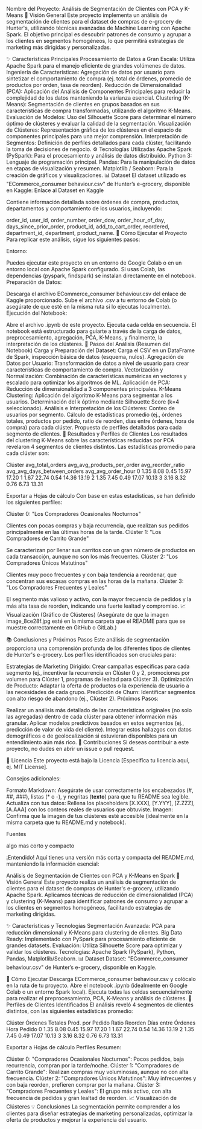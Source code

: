 Nombre del Proyecto: Análisis de Segmentación de Clientes con PCA y K-Means
🚀 Visión General
Este proyecto implementa un análisis de segmentación de clientes para el dataset de compras de e-grocery de Hunter's, utilizando técnicas avanzadas de Machine Learning con Apache Spark. El objetivo principal es descubrir patrones de consumo y agrupar a los clientes en segmentos homogéneos, lo que permitirá estrategias de marketing más dirigidas y personalizadas.

✨ Características Principales
Procesamiento de Datos a Gran Escala: Utiliza Apache Spark para el manejo eficiente de grandes volúmenes de datos.
Ingeniería de Características: Agregación de datos por usuario para sintetizar el comportamiento de compra (ej. total de órdenes, promedio de productos por orden, tasa de reorden).
Reducción de Dimensionalidad (PCA): Aplicación del Análisis de Componentes Principales para reducir la complejidad de los datos manteniendo la varianza esencial.
Clustering (K-Means): Segmentación de clientes en grupos basados en sus características de compra transformadas, utilizando el algoritmo K-Means.
Evaluación de Modelos: Uso del Silhouette Score para determinar el número óptimo de clústeres y evaluar la calidad de la segmentación.
Visualización de Clústeres: Representación gráfica de los clústeres en el espacio de componentes principales para una mejor comprensión.
Interpretación de Segmentos: Definición de perfiles detallados para cada clúster, facilitando la toma de decisiones de negocio.
⚙️ Tecnologías Utilizadas
Apache Spark (PySpark): Para el procesamiento y análisis de datos distribuido.
Python 3: Lenguaje de programación principal.
Pandas: Para la manipulación de datos en etapas de visualización y resumen.
Matplotlib / Seaborn: Para la creación de gráficos y visualizaciones.
📊 Dataset
El dataset utilizado es "ECommerce_consumer behaviour.csv" de Hunter’s e-grocery, disponible en Kaggle:
Enlace al Dataset en Kaggle

Contiene información detallada sobre órdenes de compra, productos, departamentos y comportamiento de los usuarios, incluyendo:

order_id, user_id, order_number, order_dow, order_hour_of_day, days_since_prior_order, product_id, add_to_cart_order, reordered, department_id, department, product_name.
🚀 Cómo Ejecutar el Proyecto
Para replicar este análisis, sigue los siguientes pasos:

Entorno:

Puedes ejecutar este proyecto en un entorno de Google Colab o en un entorno local con Apache Spark configurado.
Si usas Colab, las dependencias (pyspark, findspark) se instalan directamente en el notebook.
Preparación de Datos:

Descarga el archivo ECommerce_consumer behaviour.csv del enlace de Kaggle proporcionado.
Sube el archivo .csv a tu entorno de Colab (o asegúrate de que esté en la misma ruta si lo ejecutas localmente).
Ejecución del Notebook:

Abre el archivo .ipynb de este proyecto.
Ejecuta cada celda en secuencia. El notebook está estructurado para guiarte a través de la carga de datos, preprocesamiento, agregación, PCA, K-Means, y finalmente, la interpretación de los clústeres.
📝 Pasos del Análisis (Resumen del Notebook)
Carga y Preparación del Dataset: Carga el CSV en un DataFrame de Spark, inspección básica de datos (esquema, nulos).
Agregación de Datos por Usuario: Transformación de datos a nivel de usuario para crear características de comportamiento de compra.
Vectorización y Normalización: Combinación de características numéricas en vectores y escalado para optimizar los algoritmos de ML.
Aplicación de PCA: Reducción de dimensionalidad a 3 componentes principales.
K-Means Clustering: Aplicación del algoritmo K-Means para segmentar a los usuarios. Determinación del k óptimo mediante Silhouette Score (k=4 seleccionado).
Análisis e Interpretación de los Clústeres:
Conteo de usuarios por segmento.
Cálculo de estadísticas promedio (ej., órdenes totales, productos por pedido, ratio de reorden, días entre órdenes, hora de compra) para cada clúster.
Propuesta de perfiles detallados para cada segmento de clientes.
🎯 Resultados y Perfiles de Clientes
Los resultados del clustering K-Means sobre las características reducidas por PCA revelaron 4 segmentos de clientes distintos. Las estadísticas promedio para cada clúster son:

Clúster	avg_total_orders	avg_avg_products_per_order	avg_reorder_ratio	avg_avg_days_between_orders	avg_avg_order_hour
0	1.35	8.08	0.45	15.97	17.20
1	1.67	22.74	0.54	14.36	13.19
2	1.35	7.45	0.49	17.07	10.13
3	3.16	8.32	0.76	6.73	13.31

Exportar a Hojas de cálculo
Con base en estas estadísticas, se han definido los siguientes perfiles:

Clúster 0: "Los Compradores Ocasionales Nocturnos"

Clientes con pocas compras y baja recurrencia, que realizan sus pedidos principalmente en las últimas horas de la tarde.
Clúster 1: "Los Compradores de Carrito Grande"

Se caracterizan por llenar sus carritos con un gran número de productos en cada transacción, aunque no son los más frecuentes.
Clúster 2: "Los Compradores Únicos Matutinos"

Clientes muy poco frecuentes y con baja tendencia a reordenar, que concentran sus escasas compras en las horas de la mañana.
Clúster 3: "Los Compradores Frecuentes y Leales"

El segmento más valioso y activo, con la mayor frecuencia de pedidos y la más alta tasa de reorden, indicando una fuerte lealtad y compromiso.
📈 Visualización (Gráfico de Clústeres)
(Asegúrate de que la imagen image_8ce28f.jpg esté en la misma carpeta que el README para que se muestre correctamente en GitHub o GitLab.)

📚 Conclusiones y Próximos Pasos
Este análisis de segmentación proporciona una comprensión profunda de los diferentes tipos de clientes de Hunter's e-grocery. Los perfiles identificados son cruciales para:

Estrategias de Marketing Dirigido: Crear campañas específicas para cada segmento (ej., incentivar la recurrencia en Clúster 0 y 2, promociones por volumen para Clúster 1, programas de lealtad para Clúster 3).
Optimización de Producto: Adaptar la oferta de productos o la experiencia de usuario a las necesidades de cada grupo.
Predicción de Churn: Identificar segmentos con alto riesgo de abandono (ej., Clúster 2).
Próximos Pasos:

Realizar un análisis más detallado de las características originales (no solo las agregadas) dentro de cada clúster para obtener información más granular.
Aplicar modelos predictivos basados en estos segmentos (ej., predicción de valor de vida del cliente).
Integrar estos hallazgos con datos demográficos o de geolocalización si estuvieran disponibles para un entendimiento aún más rico.
🤝 Contribuciones
Si deseas contribuir a este proyecto, no dudes en abrir un issue o pull request.

📄 Licencia
Este proyecto está bajo la Licencia [Especifíca tu licencia aquí, ej. MIT License].

Consejos adicionales:

Formato Markdown: Asegúrate de usar correctamente los encabezados (#, ##, ###), listas (* o -), y negritas (**texto**) para que tu README sea legible.
Actualiza con tus datos: Rellena los placeholders [X.XXX], [Y.YYY], [Z.ZZZ], [A.AAA] con los conteos reales de usuarios que obtuviste.
Imagen: Confirma que la imagen de tus clústeres esté accesible (idealmente en la misma carpeta que tu README.md y notebook).

Fuentes





algo mas corto y compacto


¡Entendido! Aquí tienes una versión más corta y compacta del README.md, manteniendo la información esencial:

Análisis de Segmentación de Clientes con PCA y K-Means en Spark
🚀 Visión General
Este proyecto realiza un análisis de segmentación de clientes para el dataset de compras de Hunter's e-grocery, utilizando Apache Spark. Aplicamos técnicas de reducción de dimensionalidad (PCA) y clustering (K-Means) para identificar patrones de consumo y agrupar a los clientes en segmentos homogéneos, facilitando estrategias de marketing dirigidas.

✨ Características y Tecnologías
Segmentación Avanzada: PCA para reducción dimensional y K-Means para clustering de clientes.
Big Data Ready: Implementado con PySpark para procesamiento eficiente de grandes datasets.
Evaluación: Utiliza Silhouette Score para optimizar y validar los clústeres.
Tecnologías: Apache Spark (PySpark), Python, Pandas, Matplotlib/Seaborn.
📊 Dataset
Dataset: "ECommerce_consumer behaviour.csv" de Hunter’s e-grocery, disponible en Kaggle.

🚀 Cómo Ejecutar
Descarga ECommerce_consumer behaviour.csv y colócalo en la ruta de tu proyecto.
Abre el notebook .ipynb (idealmente en Google Colab o un entorno Spark local).
Ejecuta todas las celdas secuencialmente para realizar el preprocesamiento, PCA, K-Means y análisis de clústeres.
🎯 Perfiles de Clientes Identificados
El análisis reveló 4 segmentos de clientes distintos, con las siguientes estadísticas promedio:

Clúster	Órdenes Totales	Prod. por Pedido	Ratio Reorden	Días entre Órdenes	Hora Pedido
0	1.35	8.08	0.45	15.97	17.20
1	1.67	22.74	0.54	14.36	13.19
2	1.35	7.45	0.49	17.07	10.13
3	3.16	8.32	0.76	6.73	13.31

Exportar a Hojas de cálculo
Perfiles Resumen:

Clúster 0: "Compradores Ocasionales Nocturnos": Pocos pedidos, baja recurrencia, compran por la tarde/noche.
Clúster 1: "Compradores de Carrito Grande": Realizan compras muy voluminosas, aunque no con alta frecuencia.
Clúster 2: "Compradores Únicos Matutinos": Muy infrecuentes y con baja reorden, prefieren comprar por la mañana.
Clúster 3: "Compradores Frecuentes y Leales": El grupo más activo, con alta frecuencia de pedidos y gran lealtad de reorden.
📈 Visualización de Clústeres
💡 Conclusiones
La segmentación permite comprender a los clientes para diseñar estrategias de marketing personalizadas, optimizar la oferta de productos y mejorar la experiencia del usuario.
